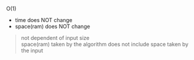 

O(1) 
* time does NOT change  
* space(ram) does NOT change  
> not dependent of input size  
> space(ram) taken by the algorithm does not include space taken by the input  

